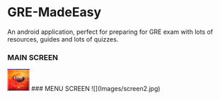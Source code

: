 # GRE-MadeEasy
An android application, perfect for preparing for GRE exam with lots of resources, guides and lots of quizzes. 
### MAIN SCREEN
<img src="https://github.com/nihalnihalani/GRE-MADE-EASY--ANDROID-APP/blob/master/Images/screen1.jpg" width="50" height="50">
### MENU SCREEN
![](Images/screen2.jpg)